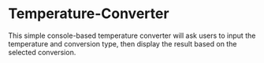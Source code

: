 # Temperature-Converter
This simple console-based temperature converter will ask users to input the temperature and conversion type, then display the result based on the selected conversion.

